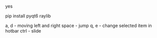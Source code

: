 yes

pip install pyqt6 raylib

a, d - moving left and right
space - jump
q, e - change selected item in hotbar
ctrl - slide
